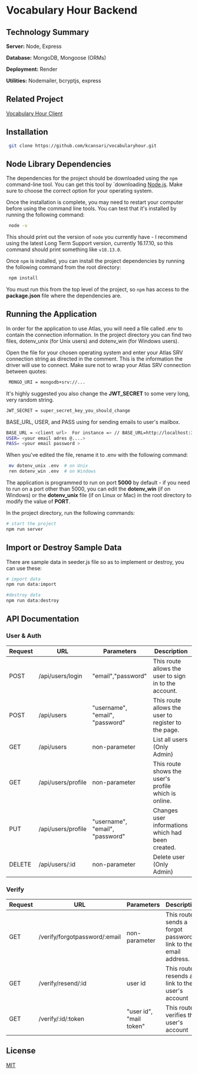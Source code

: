 # Vocabulary Hour Backend

## Technology Summary

**Server:** Node, Express

**Database:** MongoDB, Mongoose (ORMs)

**Deployment:** Render

**Utilities:** Nodemailer, bcryptjs, express

## Related Project

[Vocabulary Hour Client](https://github.com/kcansari/vocabularyhourclient)

## Installation

```bash
 git clone https://github.com/kcansari/vocabularyhour.git
```

## Node Library Dependencies

The dependencies for the project should be downloaded using the
`npm` command-line tool. You can get this tool by `downloading [Node.js](https://nodejs.org/en/download). Make sure to choose the correct option for your operating system.

Once the installation is complete, you may need to restart your computer before
using the command line tools. You can test that it's installed by running the
following command:

```bash
 node -v
```

This should print out the version of `node` you currently have - I recommend using the latest Long Term Support version, currently 16.17.10, so this command should print something like
`v18.13.0`.

Once `npm` is installed, you can install the project dependencies by running the following command from the root directory:

```bash
 npm install
```

You must run this from the top level of the project, so `npm` has access to the **package.json** file where the dependencies are.

## Running the Application

In order for the application to use Atlas, you will need a file called .env to contain the connection information. In the project directory you can find two files, dotenv_unix (for Unix users) and dotenv_win (for Windows users).

Open the file for your chosen operating system and enter your Atlas SRV connection string as directed in the comment. This is the information the driver will use to connect. Make sure not to wrap your Atlas SRV connection between quotes:

```bash
 MONGO_URI = mongodb+srv://...
```

It's highly suggested you also change the **JWT_SECRET** to some very long, very random string.

```bash
JWT_SECRET = super_secret_key_you_should_change
```

BASE_URL, USER, and PASS using for sending emails to user's mailbox.

```bash
BASE_URL = <client url>  For instance => // BASE_URL=http://localhost:3000/
USER= <your email adres @....>
PASS= <your email password >
```

When you've edited the file, rename it to .env with the following command:

```bash
 mv dotenv_unix .env  # on Unix
 ren dotenv_win .env  # on Windows
```

The application is programmed
to run on port **5000** by default - if you need to run on a port other than
5000, you can edit the **dotenv_win** (if on Windows) or the **dotenv_unix** file
(if on Linux or Mac) in the root directory to modify the value of **PORT**.

In the project directory, run the following commands:

```bash
# start the project
npm run server
```

## Import or Destroy Sample Data

There are sample data in seeder.js file so as to implement or destroy, you can use these:

```bash
# import data
npm run data:import

#destroy data
npm run data:destroy
```

## API Documentation

### User & Auth

| Request | URL                | Parameters                      | Description                                           |
| ------- | ------------------ | ------------------------------- | ----------------------------------------------------- |
| POST    | /api/users/login   | "email","password"              | This route allows the user to sign in to the account. |
| POST    | /api/users         | "username", "email", "password" | This route allows the user to register to the page.   |
| GET     | /api/users         | non-parameter                   | List all users (Only Admin)                           |
| GET     | /api/users/profile | non-parameter                   | This route shows the user's profile which is online.  |
| PUT     | /api/users/profile | "username", "email", "password" | Changes user informations which had been created.     |
| DELETE  | /api/users/:id     | non-parameter                   | Delete user (Only Admin)                              |

### Verify

| Request | URL                           | Parameters              | Description                                                   |
| ------- | ----------------------------- | ----------------------- | ------------------------------------------------------------- |
| GET     | /verify/forgotpassword/:email | non-parameter           | This route sends a forgot password link to the email address. |
| GET     | /verify/resend/:id            | user id                 | This route resends a link to the user's account               |
| GET     | /verify/:id/:token            | "user id", "mail token" | This route verifies the user's account                        |

## License

[MIT](https://choosealicense.com/licenses/mit/)

